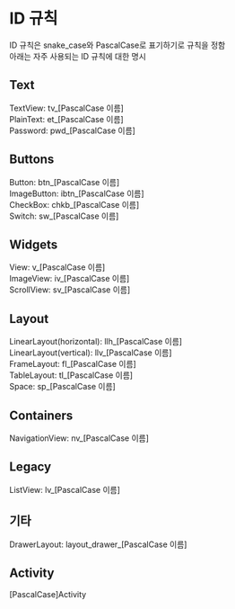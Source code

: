 # ID 규칙  
ID 규칙은 snake_case와 PascalCase로 표기하기로 규칙을 정함  
아래는 자주 사용되는 ID 규칙에 대한 명시  

## Text  
TextView: tv_[PascalCase 이름]  
PlainText: et_[PascalCase 이름]  
Password: pwd_[PascalCase 이름]  

## Buttons  
Button: btn_[PascalCase 이름]  
ImageButton: ibtn_[PascalCase 이름]  
CheckBox: chkb_[PascalCase 이름]  
Switch: sw_[PascalCase 이름]  

## Widgets  
View: v_[PascalCase 이름]  
ImageView: iv_[PascalCase 이름]  
ScrollView: sv_[PascalCase 이름]  

## Layout
LinearLayout(horizontal): llh_[PascalCase 이름]  
LinearLayout(vertical): llv_[PascalCase 이름]  
FrameLayout: fl_[PascalCase 이름]  
TableLayout: tl_[PascalCase 이름]  
Space: sp_[PascalCase 이름]  

## Containers  
NavigationView: nv_[PascalCase 이름]

## Legacy
ListView: lv_[PascalCase 이름]

## 기타  
DrawerLayout: layout_drawer_[PascalCase 이름]  

## Activity  
[PascalCase]Activity  